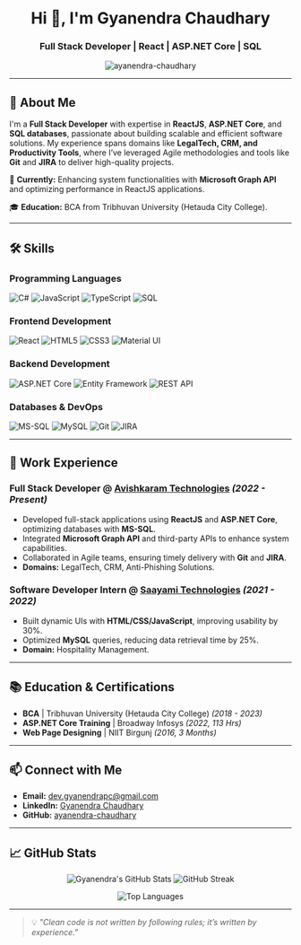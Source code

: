 <h1 align="center">Hi 👋, I'm Gyanendra Chaudhary</h1>
<h3 align="center">Full Stack Developer | React | ASP.NET Core | SQL</h3>

<p align="center">
  <img src="https://komarev.com/ghpvc/?username=ayanendra-chaudhary&label=Profile%20views&color=0e75b6&style=flat" alt="ayanendra-chaudhary" />
</p>

---

## 🌟 About Me

I'm a **Full Stack Developer** with expertise in **ReactJS**, **ASP.NET Core**, and **SQL databases**, passionate about building scalable and efficient software solutions. My experience spans domains like **LegalTech, CRM, and Productivity Tools**, where I’ve leveraged Agile methodologies and tools like **Git** and **JIRA** to deliver high-quality projects.  

🔧 **Currently:** Enhancing system functionalities with **Microsoft Graph API** and optimizing performance in ReactJS applications.  

🎓 **Education:** BCA from Tribhuvan University (Hetauda City College).  

---

## 🛠️ Skills

### **Programming Languages**
![C#](https://img.shields.io/badge/C%23-239120?style=for-the-badge&logo=c-sharp&logoColor=white)
![JavaScript](https://img.shields.io/badge/JavaScript-F7DF1E?style=for-the-badge&logo=javascript&logoColor=black)
![TypeScript](https://img.shields.io/badge/TypeScript-007ACC?style=for-the-badge&logo=typescript&logoColor=white)
![SQL](https://img.shields.io/badge/SQL-4479A1?style=for-the-badge&logo=postgresql&logoColor=white)

### **Frontend Development**
![React](https://img.shields.io/badge/React-20232A?style=for-the-badge&logo=react&logoColor=61DAFB)
![HTML5](https://img.shields.io/badge/HTML5-E34F26?style=for-the-badge&logo=html5&logoColor=white)
![CSS3](https://img.shields.io/badge/CSS3-1572B6?style=for-the-badge&logo=css3&logoColor=white)
![Material UI](https://img.shields.io/badge/Material--UI-0081CB?style=for-the-badge&logo=material-ui&logoColor=white)

### **Backend Development**
![ASP.NET Core](https://img.shields.io/badge/.NET-512BD4?style=for-the-badge&logo=dotnet&logoColor=white)
![Entity Framework](https://img.shields.io/badge/Entity_Framework-512BD4?style=for-the-badge&logo=dotnet&logoColor=white)
![REST API](https://img.shields.io/badge/REST_API-FF6C37?style=for-the-badge&logo=node.js&logoColor=white)

### **Databases & DevOps**
![MS-SQL](https://img.shields.io/badge/Microsoft_SQL_Server-CC2927?style=for-the-badge&logo=microsoft-sql-server&logoColor=white)
![MySQL](https://img.shields.io/badge/MySQL-4479A1?style=for-the-badge&logo=mysql&logoColor=white)
![Git](https://img.shields.io/badge/Git-F05032?style=for-the-badge&logo=git&logoColor=white)
![JIRA](https://img.shields.io/badge/Jira-0052CC?style=for-the-badge&logo=jira&logoColor=white)

---

## 💼 Work Experience

### **Full Stack Developer** @ [Avishkaram Technologies](https://avishkaram.com) *(2022 - Present)*  
- Developed full-stack applications using **ReactJS** and **ASP.NET Core**, optimizing databases with **MS-SQL**.  
- Integrated **Microsoft Graph API** and third-party APIs to enhance system capabilities.  
- Collaborated in Agile teams, ensuring timely delivery with **Git** and **JIRA**.  
- **Domains:** LegalTech, CRM, Anti-Phishing Solutions.  

### **Software Developer Intern** @ [Saayami Technologies](https://saayami.com) *(2021 - 2022)*  
- Built dynamic UIs with **HTML/CSS/JavaScript**, improving usability by 30%.  
- Optimized **MySQL** queries, reducing data retrieval time by 25%.  
- **Domain:** Hospitality Management.  

---

## 📚 Education & Certifications
- **BCA** | Tribhuvan University (Hetauda City College) *(2018 - 2023)*  
- **ASP.NET Core Training** | Broadway Infosys *(2022, 113 Hrs)*  
- **Web Page Designing** | NIIT Birgunj *(2016, 3 Months)*  

---

## 📫 Connect with Me
- **Email:** dev.gyanendrapc@gmail.com  
- **LinkedIn:** [Gyanendra Chaudhary](https://linkedin.com/in/ayanendra-chaudhary)  
- **GitHub:** [ayanendra-chaudhary](https://github.com/ayanendra-chaudhary)  

---

## 📈 GitHub Stats
<p align="center">
  <img src="https://github-readme-stats.vercel.app/api?username=ayanendra-chaudhary&show_icons=true&theme=radical" alt="Gyanendra's GitHub Stats" />
  <img src="https://github-readme-streak-stats.herokuapp.com/?user=ayanendra-chaudhary&theme=radical" alt="GitHub Streak" />
</p>

<p align="center">
  <img src="https://github-readme-stats.vercel.app/api/top-langs/?username=ayanendra-chaudhary&layout=compact&theme=radical" alt="Top Languages" />
</p>

---

> 💡 *"Clean code is not written by following rules; it’s written by experience."*  
